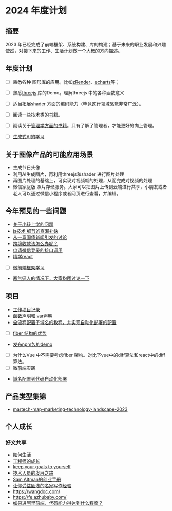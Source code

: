 # 2024 年度计划
## 摘要
2023 年已经完成了前端框架、系统构建、库的构建；基于未来的职业发展和兴趣使然，对接下来的工作、生活计划做一个大概的方向描述。
## 年度计划
- [ ] 熟悉各种 图形库的应用。比如[zRender](https://github.com/ecomfe/zrender)、[echarts](https://github.com/apache/echarts)等；
- [ ] 熟悉[threejs](https://github.com/mrdoob/three.js/) 库的Demo。理解threejs 中的各种函数意义
- [ ] 适当拓展shader 方面的编码能力（毕竟这行领域感觉非常广泛）。
- [ ] 阅读一些技术类的[书籍](https://github.com/QianMo/Awesome-Unity-Shader)。
- [ ] 阅读关于[管理学方面的书籍](./txt.md)。只有了解了管理者，才能更好的向上管理。
- [ ] [生成式AI的学习](https://microsoft.github.io/generative-ai-for-beginners/#/)


## 关于图像产品的可能应用场景
- 生成节日头像
- 利用AI生成图片，再利用threejs和shader 进行图片处理
- 再图片处理的基础上，可实现对视频帧的处理，从而完成对视频的处理
- 微信家庭版 照片存储服务。大家可以把图片上传到云端进行共享，小朋友或者老人可以通过微信小程序或者网页进行查看，并编辑。

## 今年预见的一些问题
- [关于小孩上学的问题](./children.md)
- [js技术 细节的查漏补缺](./细节的查漏补缺.md)
- [从一篇国债新闻引发的讨论](./invest.md)
- [跨境收款该怎么办呢？](./paypal.md)
- [申请微信登录的接口调用](./life/wechat-login.md)
- [精学react](./React/ReStartEasy/README.md)
- [ ] [微前端框架学习](./2024/qiankun.md)
- [寒气逼人的情况下，大家抱团讨论一下](./2024/workChatGroup.md)


## 项目
- [工作项目记录](./ProjectTechnicalPlan/GT_1.md)
- [函数声明和 var声明](./2024/var-function.md)
- [全流程配置子域名的教程，并实现自动化部署的配置](./ProjectTechnicalPlan/subdomain/subdomain.md)
- [ ] [fiber 结构的优势](./2024/react-fiber.md)
- [发布npm包的demo](https://github.com/linround/CommonAPI)
- [ ] 为什么Vue 中不需要考虑fiber 架构。对比下vue中的diff算法和react中的diff算法。
- [ ] 微前端实践
- [域名配置到代码自动化部署](https://github.com/linround/gitBook/blob/main/ProjectTechnicalPlan/subdomain/subdomain.md)
## 产品类型集锦

- [martech-map-marketing-technology-landscape-2023](./ProjectTechnicalPlan/martech-map-marketing-technology-landscape-2023.md)

## 个人成长
### 好文共享
- [如何生活](https://github.com/limboy/telescope/discussions/10)
- [工程师的成长](https://github.com/limboy/telescope/discussions/1)
- [keep your goals to yourself](https://www.ted.com/talks/derek_sivers_keep_your_goals_to_yourself/discussion)
- [技术人员的发展之路](https://coolshell.cn/articles/17583.html)
- [Sam Altman的创业手册](https://jxp73q7qjsg.feishu.cn/docx/WCNZdKDa4o2eUrxK5ElcfBXEnah)
- [让你受益匪浅的名家写作经验](https://docs.qq.com/aio/DWVRkZ1RUWHRsdU1J?p=0jutfpfxGK7cfSsKqUr5PE)
- https://wangdoc.com/
- https://fe.azhubaby.com/
- [如果进阿里前端，代码能力得达到什么程度？](https://www.zhihu.com/question/29191974/answer/1620274467)
